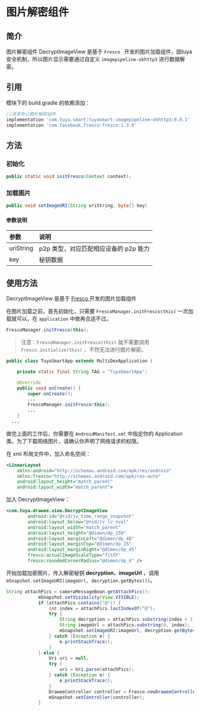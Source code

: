# 图片解密组件 



## 简介

图片解密组件 DecryptImageView 是基于 `Fresco ` 开发的图片加载组件，因tuya安全机制，所以图片显示需要通过自定义 `imagepipeline-okhttp3` 进行数据解密。



## 引用
模块下的 build.gradle 的依赖添加：

```groovy
//消息中心图片解密组件
implementation 'com.tuya.smart:tuyasmart-imagepipeline-okhttp3:0.0.1'
implementation 'com.facebook.fresco:fresco:1.3.0'
```



## 方法



### 初始化

```java
public static void initFresco(Context context);
```



### 加载图片

```java
public void setImageURI(String uriString, byte[] key)
```

#### 参数说明

| 参数      | 说明                                  |
| :--------- | :------------------------------------- |
| uriString | p2p 类型，对应匹配相应设备的 p2p 能力 |
| key       | 秘钥数据                              |



## 使用方法

  DecryptImageView 是基于 [Fresco ](https://www.fresco-cn.org/docs/index.html) 开发的图片加载组件

在图片加载之前，首先初始化，只需要 `FrescoManager.initFresco(this)` 一次加载就可以，在 `application` 中做再合适不过。

```java
FrescoManager.initFresco(this);
```

> 注意：`FrescoManager.initFresco(this)` 就不需要调用 `Fresco.initialize(this)` ，不然无法进行图片解密。

```java
public class TuyaSmartApp extends MultiDexApplication {

    private static final String TAG = "TuyaSmartApp";

    @Override
    public void onCreate() {
        super.onCreate();
        ...
        FrescoManager.initFresco(this);
        ...
    }
  ...
```

做完上面的工作后，你需要在 `AndroidManifest.xml` 中指定你的 Application 类。为了下载网络图片，请确认你声明了网络请求的权限。

在 xml 布局文件中，加入命名空间：

```xml
<LinearLayout
    xmlns:android="http://schemas.android.com/apk/res/android"
    xmlns:fresco="http://schemas.android.com/apk/res-auto"
    android:layout_height="match_parent"
    android:layout_width="match_parent">
```

加入 DecryptImageView：

```xml
<com.tuya.drawee.view.DecryptImageView
        android:id="@+id/iv_time_range_snapshot"
        android:layout_below="@+id/rv_lv_oval"
        android:layout_width="match_parent"
        android:layout_height="@dimen/dp_159"
        android:layout_marginLeft="@dimen/dp_48"
        android:layout_marginTop="@dimen/dp_15"
        android:layout_marginRight="@dimen/dp_45"
        fresco:actualImageScaleType="fitXY"
        fresco:roundedCornerRadius="@dimen/dp_4" />
```

开始加载加密图片，传入解密秘钥 **decryption**，**imageUrl** ，调用 `mSnapshot.setImageURI(imageUrl, decryption.getBytes())`。

```java
String attachPics = cameraMessageBean.getAttachPics();
            mSnapshot.setVisibility(View.VISIBLE);
            if (attachPics.contains("@")) {
                int index = attachPics.lastIndexOf("@");
                try {
                    String decryption = attachPics.substring(index + 1);
                    String imageUrl = attachPics.substring(0, index);
                    mSnapshot.setImageURI(imageUrl, decryption.getBytes());
                } catch (Exception e) {
                    e.printStackTrace();
                }
            } else {
                Uri uri = null;
                try {
                    uri = Uri.parse(attachPics);
                } catch (Exception e) {
                    e.printStackTrace();
                }
                DraweeController controller = Fresco.newDraweeControllerBuilder().setUri(uri).build();
                mSnapshot.setController(controller);
            }
```

